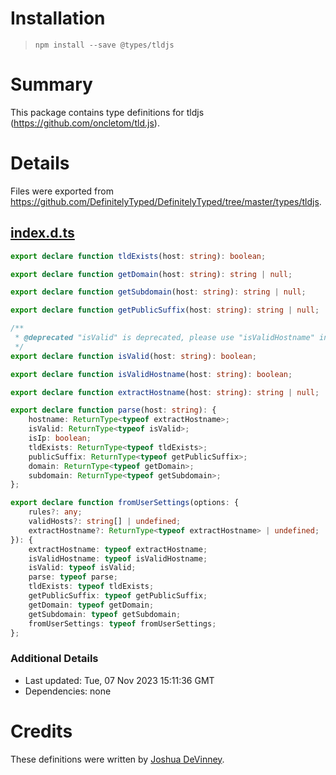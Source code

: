 # Installation
> `npm install --save @types/tldjs`

# Summary
This package contains type definitions for tldjs (https://github.com/oncletom/tld.js).

# Details
Files were exported from https://github.com/DefinitelyTyped/DefinitelyTyped/tree/master/types/tldjs.
## [index.d.ts](https://github.com/DefinitelyTyped/DefinitelyTyped/tree/master/types/tldjs/index.d.ts)
````ts
export declare function tldExists(host: string): boolean;

export declare function getDomain(host: string): string | null;

export declare function getSubdomain(host: string): string | null;

export declare function getPublicSuffix(host: string): string | null;

/**
 * @deprecated "isValid" is deprecated, please use "isValidHostname" instead.
 */
export declare function isValid(host: string): boolean;

export declare function isValidHostname(host: string): boolean;

export declare function extractHostname(host: string): string | null;

export declare function parse(host: string): {
    hostname: ReturnType<typeof extractHostname>;
    isValid: ReturnType<typeof isValid>;
    isIp: boolean;
    tldExists: ReturnType<typeof tldExists>;
    publicSuffix: ReturnType<typeof getPublicSuffix>;
    domain: ReturnType<typeof getDomain>;
    subdomain: ReturnType<typeof getSubdomain>;
};

export declare function fromUserSettings(options: {
    rules?: any;
    validHosts?: string[] | undefined;
    extractHostname?: ReturnType<typeof extractHostname> | undefined;
}): {
    extractHostname: typeof extractHostname;
    isValidHostname: typeof isValidHostname;
    isValid: typeof isValid;
    parse: typeof parse;
    tldExists: typeof tldExists;
    getPublicSuffix: typeof getPublicSuffix;
    getDomain: typeof getDomain;
    getSubdomain: typeof getSubdomain;
    fromUserSettings: typeof fromUserSettings;
};

````

### Additional Details
 * Last updated: Tue, 07 Nov 2023 15:11:36 GMT
 * Dependencies: none

# Credits
These definitions were written by [Joshua DeVinney](https://github.com/geoffreak).
